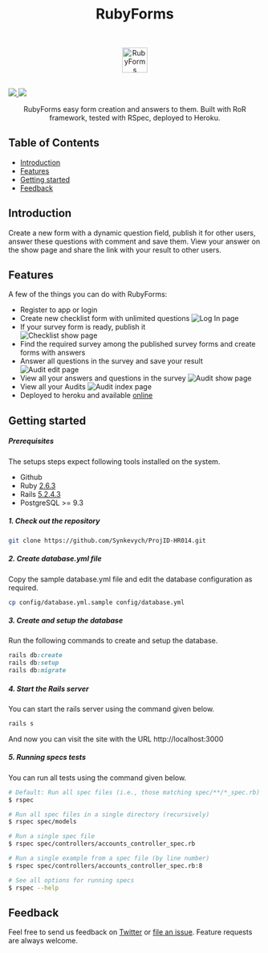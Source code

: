 <h1 align="center"> RubyForms </h1> <br>
<p align="center">
  <a href="https://github.com/Synkevych/ProjID-HR014/">
    <img alt="RubyForms" title="RubyForms" src="https://www.nicepng.com/png/full/234-2344335_long-checklist-vector-checklist-icon.png" width="50">
  </a>
</p>
<br/>
<a href="https://codecov.io/gh/Synkevych/ProjID-HR014">
  <img src="https://codecov.io/gh/Synkevych/ProjID-HR014/branch/master/graph/badge.svg?token=ZWBWFMZDHC" />
</a>
<a href="https://travis-ci.com/Synkevych/ProjID-HR014">
  <img src="https://travis-ci.com/Synkevych/ProjID-HR014.svg?token=YqQkvEJseUFsPXjFZnsZ&branch=master" />
</a>
<p align="center">
  RubyForms easy form creation and answers to them. Built with RoR framework, tested with RSpec, deployed to Heroku.
</p>

<!-- START doctoc generated TOC please keep comment here to allow auto update -->
<!-- DON'T EDIT THIS SECTION, INSTEAD RE-RUN doctoc TO UPDATE -->
## Table of Contents

- [Introduction](#introduction)
- [Features](#features)
- [Getting started](#getting-started)
- [Feedback](#feedback)

<!-- END doctoc generated TOC please keep comment here to allow auto update -->

## Introduction

Create a new form with a dynamic question field, publish it for other users, answer these questions with comment and save them. View your answer on the show page and share the link with your result to other users.

## Features

A few of the things you can do with RubyForms:

* Register to app or login
* Create new checklist form with unlimited questions
![Log In page](public/img/login.png)
* If your survey form is ready, publish it  
![Checklist show page](public/img/checklists_show.png)
* Find the required survey among the published survey forms and create forms with answers
* Answer all questions in the survey and save your result
![Audit edit page](public/img/audits_new.png)
* View all your answers and questions in the survey
![Audit show page](public/img/audits_show.png)
* View all your Audits
![Audit index page](public/img/audits_index.png)  
* Deployed to heroku and available [online](https://quiet-plains-51299.herokuapp.com/)

## Getting started

##### Prerequisites

The setups steps expect following tools installed on the system.

- Github
- Ruby [2.6.3](https://www.ruby-lang.org/en/news/2019/04/17/ruby-2-6-3-released/)
- Rails [5.2.4.3](https://weblog.rubyonrails.org/2020/5/18/Rails-5-2-4-3-and-6-0-3-1-have-been-released/)
- PostgreSQL >= 9.3

##### 1. Check out the repository

```bash
git clone https://github.com/Synkevych/ProjID-HR014.git
```

##### 2. Create database.yml file

Copy the sample database.yml file and edit the database configuration as required.

```bash
cp config/database.yml.sample config/database.yml
```

##### 3. Create and setup the database

Run the following commands to create and setup the database.

```ruby
rails db:create
rails db:setup
rails db:migrate
```

##### 4. Start the Rails server

You can start the rails server using the command given below.

```ruby
rails s
```

And now you can visit the site with the URL http://localhost:3000

##### 5. Running specs tests

You can run all tests using the command given below.

```bash
# Default: Run all spec files (i.e., those matching spec/**/*_spec.rb)
$ rspec

# Run all spec files in a single directory (recursively)
$ rspec spec/models

# Run a single spec file
$ rspec spec/controllers/accounts_controller_spec.rb

# Run a single example from a spec file (by line number)
$ rspec spec/controllers/accounts_controller_spec.rb:8

# See all options for running specs
$ rspec --help
```

## Feedback

Feel free to send us feedback on [Twitter](https://twitter.com/synkevych) or [file an issue](https://github.com/Synkevych/ProjID-HR014/issues/new). Feature requests are always welcome.
